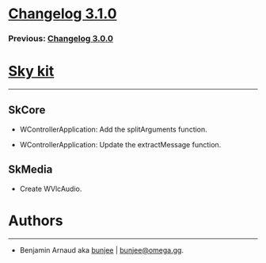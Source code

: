 # [Changelog 3.1.0](https://omega.gg/Sky/changes/2.1.0.html)

### Previous: [Changelog 3.0.0](3.0.0.html)

# [Sky kit](https://omega.gg/Sky)
---

## SkCore

- WControllerApplication: Add the splitArguments function.

- WControllerApplication: Update the extractMessage function.


## SkMedia

- Create WVlcAudio.


# Authors
---

- Benjamin Arnaud aka [bunjee](https://bunjee.me) | <bunjee@omega.gg>.
